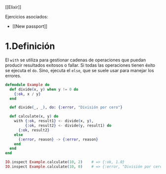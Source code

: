 [[Elixir]]

Ejercicios asociados:
+ [[New passport]]

# 1.Definición
El `with` se utiliza para gestionar cadenas de operaciones que puedan producir resultados exitosos o fallar. Si todas las operaciones tienen éxito se ejecuta el `do`. Sino, ejecuta el `else`, que se suele usar para manejar los errores.

```elixir
defmodule Example do
  def divide(x, y) when y != 0 do
    {:ok, x / y}
  end

  def divide(_, _), do: {:error, "División por cero"}

  def calculate(x, y) do
    with {:ok, result1} <- divide(x, y),
         {:ok, result2} <- divide(y, result1) do
      {:ok, result2}
    else
      {:error, reason} -> {:error, reason}
    end
  end
end

IO.inspect Example.calculate(10, 2)    # => {:ok, 1.0}
IO.inspect Example.calculate(10, 0)    # => {:error, "División por cero"}

```